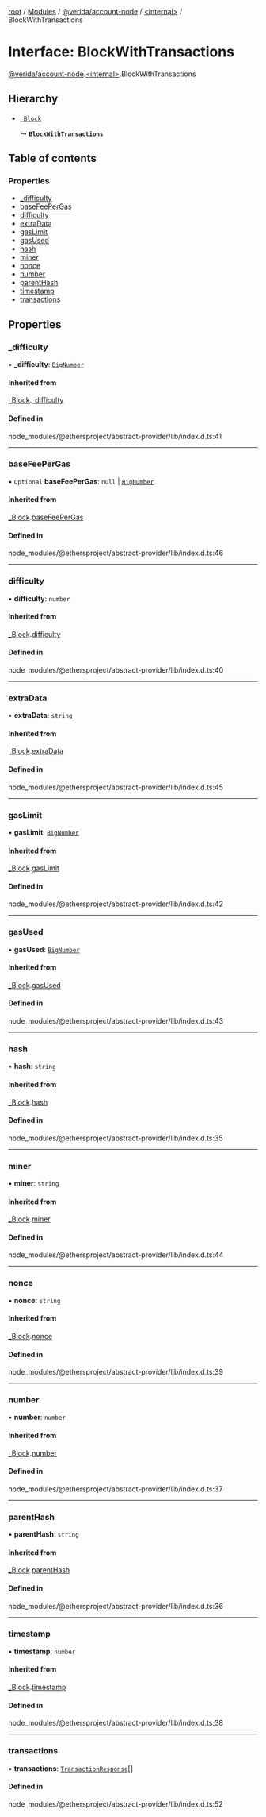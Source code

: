 [root](../README.md) / [Modules](../modules.md) / [@verida/account-node](../modules/verida_account_node.md) / [<internal\>](../modules/verida_account_node._internal_.md) / BlockWithTransactions

# Interface: BlockWithTransactions

[@verida/account-node](../modules/verida_account_node.md).[<internal\>](../modules/verida_account_node._internal_.md).BlockWithTransactions

## Hierarchy

- [`_Block`](verida_account_node._internal_._Block.md)

  ↳ **`BlockWithTransactions`**

## Table of contents

### Properties

- [\_difficulty](verida_account_node._internal_.BlockWithTransactions.md#_difficulty)
- [baseFeePerGas](verida_account_node._internal_.BlockWithTransactions.md#basefeepergas)
- [difficulty](verida_account_node._internal_.BlockWithTransactions.md#difficulty)
- [extraData](verida_account_node._internal_.BlockWithTransactions.md#extradata)
- [gasLimit](verida_account_node._internal_.BlockWithTransactions.md#gaslimit)
- [gasUsed](verida_account_node._internal_.BlockWithTransactions.md#gasused)
- [hash](verida_account_node._internal_.BlockWithTransactions.md#hash)
- [miner](verida_account_node._internal_.BlockWithTransactions.md#miner)
- [nonce](verida_account_node._internal_.BlockWithTransactions.md#nonce)
- [number](verida_account_node._internal_.BlockWithTransactions.md#number)
- [parentHash](verida_account_node._internal_.BlockWithTransactions.md#parenthash)
- [timestamp](verida_account_node._internal_.BlockWithTransactions.md#timestamp)
- [transactions](verida_account_node._internal_.BlockWithTransactions.md#transactions)

## Properties

### \_difficulty

• **\_difficulty**: [`BigNumber`](../classes/verida_account_node._internal_.BigNumber.md)

#### Inherited from

[_Block](verida_account_node._internal_._Block.md).[_difficulty](verida_account_node._internal_._Block.md#_difficulty)

#### Defined in

node_modules/@ethersproject/abstract-provider/lib/index.d.ts:41

___

### baseFeePerGas

• `Optional` **baseFeePerGas**: ``null`` \| [`BigNumber`](../classes/verida_account_node._internal_.BigNumber.md)

#### Inherited from

[_Block](verida_account_node._internal_._Block.md).[baseFeePerGas](verida_account_node._internal_._Block.md#basefeepergas)

#### Defined in

node_modules/@ethersproject/abstract-provider/lib/index.d.ts:46

___

### difficulty

• **difficulty**: `number`

#### Inherited from

[_Block](verida_account_node._internal_._Block.md).[difficulty](verida_account_node._internal_._Block.md#difficulty)

#### Defined in

node_modules/@ethersproject/abstract-provider/lib/index.d.ts:40

___

### extraData

• **extraData**: `string`

#### Inherited from

[_Block](verida_account_node._internal_._Block.md).[extraData](verida_account_node._internal_._Block.md#extradata)

#### Defined in

node_modules/@ethersproject/abstract-provider/lib/index.d.ts:45

___

### gasLimit

• **gasLimit**: [`BigNumber`](../classes/verida_account_node._internal_.BigNumber.md)

#### Inherited from

[_Block](verida_account_node._internal_._Block.md).[gasLimit](verida_account_node._internal_._Block.md#gaslimit)

#### Defined in

node_modules/@ethersproject/abstract-provider/lib/index.d.ts:42

___

### gasUsed

• **gasUsed**: [`BigNumber`](../classes/verida_account_node._internal_.BigNumber.md)

#### Inherited from

[_Block](verida_account_node._internal_._Block.md).[gasUsed](verida_account_node._internal_._Block.md#gasused)

#### Defined in

node_modules/@ethersproject/abstract-provider/lib/index.d.ts:43

___

### hash

• **hash**: `string`

#### Inherited from

[_Block](verida_account_node._internal_._Block.md).[hash](verida_account_node._internal_._Block.md#hash)

#### Defined in

node_modules/@ethersproject/abstract-provider/lib/index.d.ts:35

___

### miner

• **miner**: `string`

#### Inherited from

[_Block](verida_account_node._internal_._Block.md).[miner](verida_account_node._internal_._Block.md#miner)

#### Defined in

node_modules/@ethersproject/abstract-provider/lib/index.d.ts:44

___

### nonce

• **nonce**: `string`

#### Inherited from

[_Block](verida_account_node._internal_._Block.md).[nonce](verida_account_node._internal_._Block.md#nonce)

#### Defined in

node_modules/@ethersproject/abstract-provider/lib/index.d.ts:39

___

### number

• **number**: `number`

#### Inherited from

[_Block](verida_account_node._internal_._Block.md).[number](verida_account_node._internal_._Block.md#number)

#### Defined in

node_modules/@ethersproject/abstract-provider/lib/index.d.ts:37

___

### parentHash

• **parentHash**: `string`

#### Inherited from

[_Block](verida_account_node._internal_._Block.md).[parentHash](verida_account_node._internal_._Block.md#parenthash)

#### Defined in

node_modules/@ethersproject/abstract-provider/lib/index.d.ts:36

___

### timestamp

• **timestamp**: `number`

#### Inherited from

[_Block](verida_account_node._internal_._Block.md).[timestamp](verida_account_node._internal_._Block.md#timestamp)

#### Defined in

node_modules/@ethersproject/abstract-provider/lib/index.d.ts:38

___

### transactions

• **transactions**: [`TransactionResponse`](verida_account_node._internal_.TransactionResponse.md)[]

#### Defined in

node_modules/@ethersproject/abstract-provider/lib/index.d.ts:52
